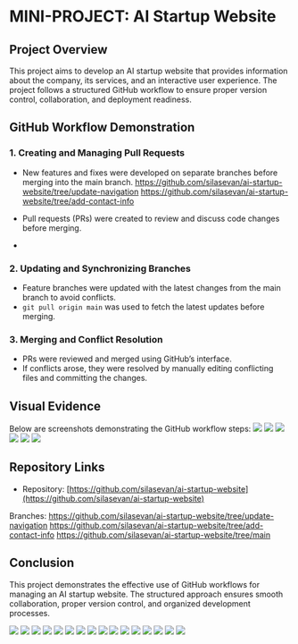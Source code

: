# MINI-PROJECT: AI Startup Website

## Project Overview
This project aims to develop an AI startup website that provides information about the company, its services, and an interactive user experience. The project follows a structured GitHub workflow to ensure proper version control, collaboration, and deployment readiness.

## GitHub Workflow Demonstration

### 1. Creating and Managing Pull Requests
- New features and fixes were developed on separate branches before merging into the main branch.
https://github.com/silasevan/ai-startup-website/tree/update-navigation
https://github.com/silasevan/ai-startup-website/tree/add-contact-info

- Pull requests (PRs) were created to review and discuss code changes before merging.
-

### 2. Updating and Synchronizing Branches
- Feature branches were updated with the latest changes from the main branch to avoid conflicts.
- `git pull origin main` was used to fetch the latest updates before merging.

### 3. Merging and Conflict Resolution
- PRs were reviewed and merged using GitHub’s interface.
- If conflicts arose, they were resolved by manually editing conflicting files and committing the changes.


## Visual Evidence
Below are screenshots demonstrating the GitHub workflow steps:
 <img src='./img/successful merge.png'>
<img src='./img/confirm merge.png'>
<img src='./img/mergin pull request.png'>
<img src='./img/pull request.png'>
<img src='./img/mergin pull request.png'>
<img src='./img/pull request created.png'>
## Repository Links
- Repository: [https://github.com/silasevan/ai-startup-website](https://github.com/silasevan/ai-startup-website)

 Branches: https://github.com/silasevan/ai-startup-website/tree/update-navigation
https://github.com/silasevan/ai-startup-website/tree/add-contact-info
https://github.com/silasevan/ai-startup-website/tree/main

## Conclusion
This project demonstrates the effective use of GitHub workflows for managing an AI startup website. The structured approach ensures smooth collaboration, proper version control, and organized development processes.






<img src='./img/clone repostory in terminal.png'>
<img src='./img/clonning repository.png'>
<img src='./img/cone repository with git clone.png'>
<img src='./img/create a branch for jerry.png'>
<img src='./img/creatin a update navigation branch for Tom work.png'>
<img src='./img/creating a new repository.png'>
<img src='./img/first commit to main.png'>
<img src='./img/git status index.png'>
<img src='./img/In Tom work branch.png'>
<img src='./img/creating a new repository.png'>
<img src='./img/first commit to main.png'>
<img src='./img/Pull request fro Tom works.png'>
<img src='./img/create a branch for jerry.png'>
<img src='./img/Push jerry work to add-contact-info.png'>
<img src='./img/repository created.png'>
<img src='./img/Tom add Navigation.png'>


